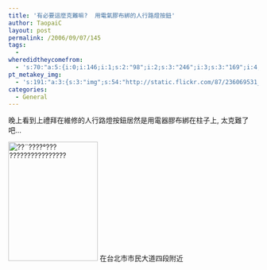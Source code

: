 ```yaml
---
title: '有必要這麼克難嘛?  用電氣膠布綁的人行路燈按鈕'
author: TaopaiC
layout: post
permalink: /2006/09/07/145
tags:
  - 
wheredidtheycomefrom:
  - 's:70:"a:5:{i:0;i:146;i:1;s:2:"98";i:2;s:3:"246";i:3;s:3:"169";i:4;s:2:"61";}";'
pt_metakey_img:
  - 's:191:"a:3:{s:3:"img";s:54:"http://static.flickr.com/87/236069531_08e6a91b8d_m.jpg";s:3:"alt";s:30:"??¨????°??? ????????????????";s:3:"url";s:47:"http://www.flickr.com/photos/taopaic/236069531/";}";'
categories:
  - General
---
```

晚上看到上禮拜在維修的人行路燈按鈕居然是用電器膠布綁在柱子上, 太克難了吧&#8230;

<a href="http://www.flickr.com/photos/taopaic/236069531/" class="tt-flickr"><img src="http://static.flickr.com/87/236069531_08e6a91b8d_m.jpg" alt="??¨????°??? ????????????????" border="0" height="240" width="180" /></a> 在台北市市民大道四段附近